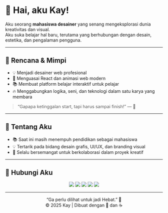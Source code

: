 # 👋 Hai, aku Kay!

Aku seorang **mahasiswa desainer** yang senang mengeksplorasi dunia kreativitas dan visual.  
Aku suka belajar hal baru, terutama yang berhubungan dengan desain, estetika, dan pengalaman pengguna.

---

## 🎯 Rencana & Mimpi

- 💡 Menjadi desainer web profesional  
- 🎨 Menguasai React dan animasi web modern  
- 📚 Membuat platform belajar interaktif untuk pelajar  
- 🔥 Menggabungkan logika, seni, dan teknologi dalam satu karya yang membara  

> “Gapapa ketinggalan start, tapi harus sampai finish!” — 🌙

---

## 🎨 Tentang Aku

- 📚 Saat ini masih menempuh pendidikan sebagai mahasiswa  
- 💡 Tertarik pada bidang desain grafis, UI/UX, dan branding visual  
- 🚀 Selalu bersemangat untuk berkolaborasi dalam proyek kreatif  

---

## 🤝 Hubungi Aku

<p align="center">
  <a href="mailto:emailkamu@gmail.com"><img src="https://img.shields.io/badge/Gmail-D14836?style=for-the-badge&logo=gmail&logoColor=white"/></a>
  <a href="https://instagram.com/username"><img src="https://img.shields.io/badge/Instagram-E4405F?style=for-the-badge&logo=instagram&logoColor=white"/></a>
  <a href="https://github.com/username"><img src="https://img.shields.io/badge/GitHub-181717?style=for-the-badge&logo=github&logoColor=white"/></a>
  <a href="https://tiktok.com/@username"><img src="https://img.shields.io/badge/TikTok-000000?style=for-the-badge&logo=tiktok&logoColor=white"/></a>
  <a href="https://x.com/username"><img src="https://img.shields.io/badge/X-000000?style=for-the-badge&logo=x&logoColor=white"/></a>
</p>

---

<p align="center">
  “Ga perlu dilihat untuk jadi Hebat.” 🌸  
  <br>© 2025 Kay | Dibuat dengan 💙 dan ☕
</p>
